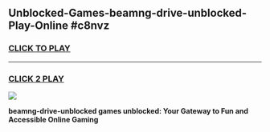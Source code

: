 
## Unblocked-Games-beamng-drive-unblocked-Play-Online #c8nvz
<h3>
<a href="https://news.freeplayer.one?title=beamng-drive-unblocked&ref=3">CLICK TO PLAY</a></h3>
<hr>

<h3>
<a href="https://news.freeplayer.one?title=beamng-drive-unblocked&ref=3">CLICK 2 PLAY</a>
  
</h3>

<a href="https://news.freeplayer.one?title=beamng-drive-unblocked&ref=3"><img src="https://clearcache.store/games.png"></a>


**beamng-drive-unblocked games unblocked: Your Gateway to Fun and Accessible Online Gaming**
